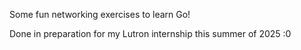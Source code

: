 Some fun networking exercises to learn Go!

Done in preparation for my Lutron internship this summer of 2025 :0
